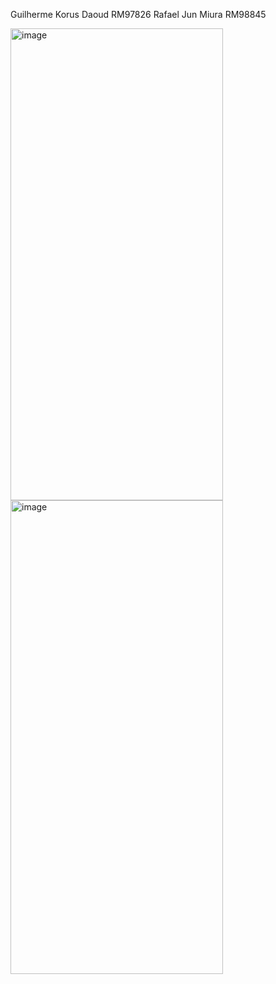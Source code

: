 Guilherme Korus Daoud RM97826
Rafael Jun Miura RM98845 







<img width="340" height="755" alt="image" src="https://github.com/user-attachments/assets/74824480-c68a-41b9-8330-6df8d96559b7" />
<img width="340" height="758" alt="image" src="https://github.com/user-attachments/assets/84b24c84-dba5-46ef-9554-2ec6ca11cd02" />


